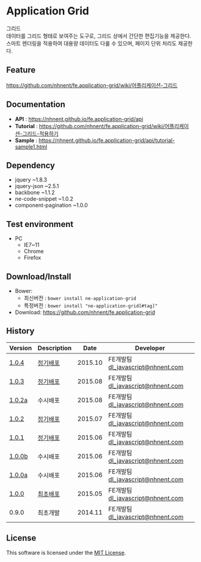 Application Grid
===============
그리드<br>
데이터를 그리드 형태로 보여주는 도구로, 그리드 상에서 간단한 편집기능을 제공한다.<br>
스마트 렌더링을 적용하여 대용량 데이터도 다룰 수 있으며, 페이지 단위 처리도 제공한다.

## Feature
https://github.com/nhnent/fe.application-grid/wiki/어플리케이션-그리드

## Documentation
* **API** : https://nhnent.github.io/fe.application-grid/api
* **Tutorial** : https://github.com/nhnent/fe.application-grid/wiki/어플리케이션-그리드-적용하기
* **Sample** : https://nhnent.github.io/fe.application-grid/api/tutorial-sample1.html

## Dependency
* jquery ~1.8.3
* jquery-json ~2.5.1
* backbone ~1.1.2
* ne-code-snippet ~1.0.2
* component-pagination ~1.0.0

## Test environment
* PC
	* IE7~11
	* Chrome
	* Firefox

## Download/Install
* Bower:
   * 최신버전 : `bower install ne-application-grid`
   * 특정버전 : `bower install "ne-application-grid[#tag]"`
* Download: https://github.com/nhnent/fe.application-grid

## History
| Version | Description | Date | Developer |
| ---- | ---- | ---- | ---- |
| <a href="https://nhnent.github.io/fe.application-grid/1.0.4">1.0.4</a> | [정기배포](https://github.com/nhnent/fe.application-grid/wiki/Release-Note#104) | 2015.10 | FE개발팀 <dl_javascript@nhnent.com> |
| <a href="https://nhnent.github.io/fe.application-grid/1.0.3">1.0.3</a> | [정기배포](https://github.com/nhnent/fe.application-grid/wiki/Release-Note#103) | 2015.08 | FE개발팀 <dl_javascript@nhnent.com> |
| <a href="https://nhnent.github.io/fe.application-grid/1.0.2a">1.0.2a</a> | 수시배포 | 2015.08 | FE개발팀 <dl_javascript@nhnent.com> |
| <a href="https://nhnent.github.io/fe.application-grid/1.0.2">1.0.2</a> | [정기배포](https://github.com/nhnent/fe.application-grid/wiki/Release-Note#102) | 2015.07 | FE개발팀 <dl_javascript@nhnent.com> |
| <a href="https://nhnent.github.io/fe.application-grid/1.0.1">1.0.1</a> | [정기배포](https://github.com/nhnent/fe.application-grid/wiki/Release-Note#101) | 2015.06 | FE개발팀 <dl_javascript@nhnent.com> |
| <a href="https://nhnent.github.io/fe.application-grid/1.0.0b">1.0.0b</a> | 수시배포 | 2015.06 | FE개발팀 <dl_javascript@nhnent.com> |
| <a href="https://nhnent.github.io/fe.application-grid/1.0.0a">1.0.0a</a> | 수시배포 | 2015.06 | FE개발팀 <dl_javascript@nhnent.com> |
| <a href="https://nhnent.github.io/fe.application-grid/1.0.0">1.0.0</a> | [최초배포](https://github.com/nhnent/fe.application-grid/wiki/Release-Note#100) | 2015.05 | FE개발팀 <dl_javascript@nhnent.com> |
| 0.9.0 | 최초개발 | 2014.11 | FE개발팀 <dl_javascript@nhnent.com> |

## License
This software is licensed under the [MIT License](https://github.com/nhnent/fe.application-grid/blob/master/LICENSE).
